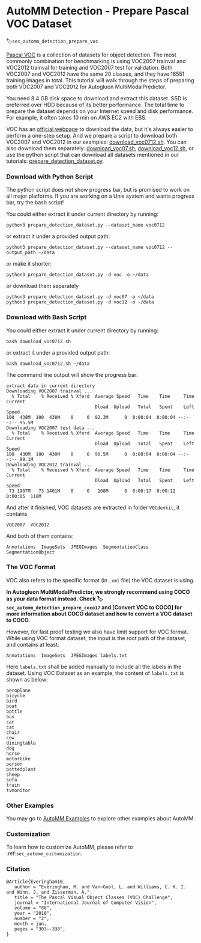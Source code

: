 # AutoMM Detection - Prepare Pascal VOC Dataset
:label:`sec_automm_detection_prepare_voc`

[Pascal VOC](http://host.robots.ox.ac.uk/pascal/VOC/) is a collection of datasets for object detection. 
The most commonly combination for benchmarking is using VOC2007 trainval and VOC2012 trainval for training and VOC2007 test for validation.
Both VOC2007 and VOC2012 have the same 20 classes, and they have 16551 training images in total.
This tutorial will walk through the steps of preparing both VOC2007 and VOC2012 for Autogluon MultiModalPredictor.

You need 8.4 GB disk space to download and extract this dataset. SSD is preferred over HDD because of its better performance.
The total time to prepare the dataset depends on your Internet speed and disk performance. For example, it often takes 10 min on AWS EC2 with EBS.

VOC has an [official webpage](http://host.robots.ox.ac.uk/pascal/VOC/) to download the data, 
but it's always easier to perform a one-step setup. 
And we prepare a script to download both VOC2007 and VOC2012 in our examples: 
[download_voc0712.sh](https://github.com/awslabs/autogluon/blob/master/examples/automm/object_detection/download_voc0712.sh).
You can also download them separately:
[download_voc07.sh](https://github.com/awslabs/autogluon/blob/master/examples/automm/object_detection/download_voc07.sh),
[download_voc12.sh](https://github.com/awslabs/autogluon/blob/master/examples/automm/object_detection/download_voc12.sh),
or use the python script that can download all datasets mentioned in our tutorials: [prepare_detection_dataset.py](https://github.com/awslabs/autogluon/blob/master/examples/automm/object_detection/prepare_detection_dataset.sh).


### Download with Python Script

The python script does not show progress bar, but is promised to work on all major platforms.
If you are working on a Unix system and wants progress bar, try the bash script!

You could either extract it under current directory by running:

```
python3 prepare_detection_dataset.py --dataset_name voc0712
```

or extract it under a provided output path:

```
python3 prepare_detection_dataset.py --dataset_name voc0712 --output_path ~/data
```

or make it shorter:

```
python3 prepare_detection_dataset.py -d voc -o ~/data
```

or download them separately

```
python3 prepare_detection_dataset.py -d voc07 -o ~/data
python3 prepare_detection_dataset.py -d voc12 -o ~/data
```

### Download with Bash Script

You could either extract it under current directory by running:

```
bash download_voc0712.sh
```

or extract it under a provided output path:

```
bash download_voc0712.sh ~/data
```

The command line output will show the progress bar:

```
extract data in current directory
Downloading VOC2007 trainval ...
  % Total    % Received % Xferd  Average Speed   Time    Time     Time  Current
                                 Dload  Upload   Total   Spent    Left  Speed
100  438M  100  438M    0     0  92.3M      0  0:00:04  0:00:04 --:--:-- 95.5M
Downloading VOC2007 test data ...
  % Total    % Received % Xferd  Average Speed   Time    Time     Time  Current
                                 Dload  Upload   Total   Spent    Left  Speed
100  430M  100  430M    0     0  96.5M      0  0:00:04  0:00:04 --:--:-- 99.1M
Downloading VOC2012 trainval ...
  % Total    % Received % Xferd  Average Speed   Time    Time     Time  Current
                                 Dload  Upload   Total   Spent    Left  Speed
 73 1907M   73 1401M    0     0   108M      0  0:00:17  0:00:12  0:00:05  118M

```

And after it finished, VOC datasets are extracted in folder `VOCdevkit`, it contains

```
VOC2007  VOC2012
```

And both of them contains:

```
Annotations  ImageSets  JPEGImages  SegmentationClass  SegmentationObject
```

### The VOC Format
VOC also refers to the specific format (in `.xml` file) the VOC dataset is using.

**In Autogluon MultiModalPredictor, we strongly recommend using COCO as your data format instead.
Check :label:`sec_automm_detection_prepare_coco17` and \[Convert VOC to COCO] for more information
about COCO dataset and how to convert a VOC dataset to COCO.**

However, for fast proof testing we also have limit support for VOC format.
While using VOC format dataset, the input is the root path of the dataset, and contains at least:

```
Annotations  ImageSets  JPEGImages labels.txt
```

Here `labels.txt` shall be added manually to include all the labels in the dataset. 
Using VOC Dataset as an example, the content of `labels.txt` is shown as below:

```
aeroplane
bicycle
bird
boat
bottle
bus
car
cat
chair
cow
diningtable
dog
horse
motorbike
person
pottedplant
sheep
sofa
train
tvmonitor
```


### Other Examples

You may go to [AutoMM Examples](https://github.com/awslabs/autogluon/tree/master/examples/automm) to explore other examples about AutoMM.

### Customization
To learn how to customize AutoMM, please refer to :ref:`sec_automm_customization`.

### Citation
```
@Article{Everingham10,
   author = "Everingham, M. and Van~Gool, L. and Williams, C. K. I. and Winn, J. and Zisserman, A.",
   title = "The Pascal Visual Object Classes (VOC) Challenge",
   journal = "International Journal of Computer Vision",
   volume = "88",
   year = "2010",
   number = "2",
   month = jun,
   pages = "303--338",
}
```